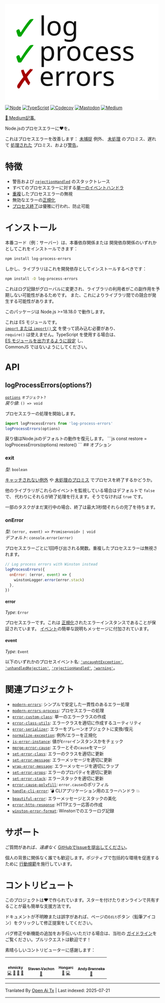 <picture>
  <source media="(prefers-color-scheme: dark)" srcset="https://raw.githubusercontent.com/ehmicky/design/main/log-process-errors/log-process-errors_dark.svg"/>
  <img alt="log-process-errors ロゴ" src="https://raw.githubusercontent.com/ehmicky/design/main/log-process-errors/log-process-errors.svg" width="500"/>
</picture>

[![Node](https://img.shields.io/badge/-Node.js-808080?logo=node.js&colorA=404040&logoColor=66cc33)](https://www.npmjs.com/package/log-process-errors)
[![TypeScript](https://img.shields.io/badge/-Typed-808080?logo=typescript&colorA=404040&logoColor=0096ff)](/src/main.d.ts)
[![Codecov](https://img.shields.io/badge/-Tested%20100%25-808080?logo=codecov&colorA=404040)](https://codecov.io/gh/ehmicky/log-process-errors)
[![Mastodon](https://img.shields.io/badge/-Mastodon-808080.svg?logo=mastodon&colorA=404040&logoColor=9590F9)](https://fosstodon.org/@ehmicky)
[![Medium](https://img.shields.io/badge/-Medium-808080.svg?logo=medium&colorA=404040)](https://medium.com/@ehmicky)

[📰 Medium記事.](https://medium.com/@ehmicky/node-js-process-errors-are-broken-193980f0a77b)

Node.jsのプロセスエラーに❤️を。

これはプロセスエラーを改善します：
[未捕捉](https://nodejs.org/api/process.html#process_event_uncaughtexception)
例外、
[未処理](https://nodejs.org/api/process.html#process_event_unhandledrejection)
のプロミス、遅れて
[処理された](https://nodejs.org/api/process.html#process_event_rejectionhandled)
プロミス、および[警告](https://nodejs.org/api/process.html#process_event_warning)。

# 特徴

- 警告および
  [`rejectionHandled`](https://nodejs.org/api/process.html#process_event_rejectionhandled)
  のスタックトレース
- すべてのプロセスエラーに対する[単一のイベントハンドラ](#onerror)
- [重複](#onerror)したプロセスエラーの無視
- 無効なエラーの[正規化](#error)
- [プロセス終了](#exit)は優雅に行われ、防止可能

# インストール

本番コード（例：サーバー）は、本番依存関係または
開発依存関係のいずれかとしてこれをインストールできます：
```bash
npm install log-process-errors
```
しかし、ライブラリはこれを開発依存としてインストールするべきです：


```bash
npm install -D log-process-errors
```
<translate-content>
これはログ記録がグローバルに変更され、ライブラリの利用者がこの副作用を予期しない可能性があるためです。 また、これによりライブラリ間での競合が発生する可能性があります。

このパッケージは Node.js >=18.18.0 で動作します。

これは ES モジュールです。  
[ `import` または `import()` 文](https://gist.github.com/sindresorhus/a39789f98801d908bbc7ff3ecc99d99c) を使って読み込む必要があり、  
`require()` は使えません。TypeScript を使用する場合は、  
[ES モジュールを出力するように設定](https://www.typescriptlang.org/docs/handbook/esm-node.html) し、  
CommonJS ではないようにしてください。

# API

## logProcessErrors(options?)

[`options`](#options) `オブジェクト?`\
_戻り値_: `() => void`

プロセスエラーの処理を開始します。
</translate-content>

```js
import logProcessErrors from 'log-process-errors'
logProcessErrors(options)
```
<translate-content>
戻り値はNode.jsのデフォルトの動作を復元します。
</translate-content>
```js
const restore = logProcessErrors(options)
restore()
```
## オプション

### exit

_型_: `boolean`

[キャッチされない例外](https://nodejs.org/api/process.html#process_event_uncaughtexception)
や
[未処理のプロミス](https://nodejs.org/api/process.html#process_event_unhandledrejection)
でプロセスを終了するかどうか。

他のライブラリがこれらのイベントを監視している場合はデフォルトで `false` で、
代わりにそれらが終了処理を行えます。そうでなければ `true` です。

一部のタスクがまだ実行中の場合、終了は最大3秒間それらの完了を待ちます。

### onError

_型_: `(error, event) => Promise<void> | void`\
_デフォルト_: `console.error(error)`

プロセスエラーごとに1回呼び出される関数。重複したプロセスエラーは無視されます。



```js
// Log process errors with Winston instead
logProcessErrors({
  onError: (error, event) => {
    winstonLogger.error(error.stack)
  },
})
```
#### error

_Type_: `Error`

プロセスエラーです。これは
[正規化](https://github.com/ehmicky/normalize-exception)されたエラーインスタンスであることが保証されています。
[イベント](#event)の簡単な説明もメッセージに付加されています。

#### event

_Type_: `Event`

以下のいずれかのプロセスイベント名:
[`'uncaughtException'`](https://nodejs.org/api/process.html#process_event_uncaughtexception),
[`'unhandledRejection'`](https://nodejs.org/api/process.html#process_event_unhandledrejection),
[`'rejectionHandled'`](https://nodejs.org/api/process.html#process_event_rejectionhandled),
[`'warning'`](https://nodejs.org/api/process.html#process_event_warning)。

# 関連プロジェクト

- [`modern-errors`](https://github.com/ehmicky/modern-errors): シンプルで安定した一貫性のあるエラー処理
- [`modern-errors-process`](https://github.com/ehmicky/modern-errors-process):
  プロセスエラーの処理
- [`error-custom-class`](https://github.com/ehmicky/error-custom-class): 単一のエラークラスの作成
- [`error-class-utils`](https://github.com/ehmicky/error-class-utils): エラークラスを適切に作成するユーティリティ
- [`error-serializer`](https://github.com/ehmicky/error-serializer): エラーをプレーンオブジェクトに変換/復元
- [`normalize-exception`](https://github.com/ehmicky/normalize-exception):
  例外/エラーを正規化
- [`is-error-instance`](https://github.com/ehmicky/is-error-instance): 値が`Error`インスタンスかをチェック
- [`merge-error-cause`](https://github.com/ehmicky/merge-error-cause): エラーとその`cause`をマージ
- [`set-error-class`](https://github.com/ehmicky/set-error-class): エラーのクラスを適切に更新
- [`set-error-message`](https://github.com/ehmicky/set-error-message): エラーメッセージを適切に更新
- [`wrap-error-message`](https://github.com/ehmicky/wrap-error-message):
  エラーメッセージを適切にラップ
- [`set-error-props`](https://github.com/ehmicky/set-error-props): エラーのプロパティを適切に更新
- [`set-error-stack`](https://github.com/ehmicky/set-error-stack): エラースタックを適切に更新
- [`error-cause-polyfill`](https://github.com/ehmicky/error-cause-polyfill):
  `error.cause`のポリフィル
- [`handle-cli-error`](https://github.com/ehmicky/handle-cli-error): 💣 CLIアプリケーション用のエラーハンドラ 💥
- [`beautiful-error`](https://github.com/ehmicky/beautiful-error): エラーメッセージとスタックの美化
- [`error-http-response`](https://github.com/ehmicky/error-http-response):
  HTTPエラー応答の作成
- [`winston-error-format`](https://github.com/ehmicky/winston-error-format): Winstonでのエラーログ記録

# サポート

ご質問があれば、_遠慮なく_ [GitHubでIssueを提出してください](../../issues)。

個人の背景に関係なく誰でも歓迎します。ポジティブで包括的な環境を促進するために
[行動規範](https://raw.githubusercontent.com/ehmicky/log-process-errors/main/CODE_OF_CONDUCT.md)を施行しています。

# コントリビュート

このプロジェクトは❤️で作られています。スターを付けたりオンラインで共有することが最も簡単な支援方法です。

ドキュメントが不明瞭または誤字があれば、ページの`Edit`ボタン（鉛筆アイコン）をクリックして修正提案をしてください。

バグ修正や新機能の追加をお手伝いいただける場合は、当社の
[ガイドライン](https://raw.githubusercontent.com/ehmicky/log-process-errors/main/CONTRIBUTING.md)をご覧ください。プルリクエストは歓迎です！

素晴らしいコントリビューターに感謝します：

<!-- ALL-CONTRIBUTORS-LIST:START -->
<!-- prettier-ignore-start -->
<!-- markdownlint-disable -->
<table>
  <tr>
    <td align="center"><a href="https://fosstodon.org/@ehmicky"><img src="https://avatars2.githubusercontent.com/u/8136211?v=4" width="100px;" alt=""/><br /><sub><b>ehmicky</b></sub></a><br /><a href="https://github.com/ehmicky/log-process-errors/commits?author=ehmicky" title="Code">💻</a> <a href="#design-ehmicky" title="Design">🎨</a> <a href="#ideas-ehmicky" title="Ideas, Planning, & Feedback">🤔</a> <a href="https://github.com/ehmicky/log-process-errors/commits?author=ehmicky" title="Documentation">📖</a></td>
    <td align="center"><a href="https://svachon.com"><img src="https://avatars0.githubusercontent.com/u/170197?v=4" width="100px;" alt=""/><br /><sub><b>Steven Vachon</b></sub></a><br /><a href="#question-stevenvachon" title="Answering Questions">💬</a></td>
    <td align="center"><a href="https://github.com/Hongarc"><img src="https://avatars1.githubusercontent.com/u/19208123?v=4" width="100px;" alt=""/><br /><sub><b>Hongarc</b></sub></a><br /><a href="https://github.com/ehmicky/log-process-errors/commits?author=Hongarc" title="Documentation">📖</a> <a href="https://github.com/ehmicky/log-process-errors/commits?author=Hongarc" title="Code">💻</a></td>
    <td align="center"><a href="https://github.com/abrenneke"><img src="https://avatars0.githubusercontent.com/u/342540?v=4" width="100px;" alt=""/><br /><sub><b>Andy Brenneke</b></sub></a><br /><a href="https://github.com/ehmicky/log-process-errors/issues?q=author%3Aabrenneke" title="Bug reports">🐛</a></td>
  </tr>
</table>

<!-- markdownlint-enable -->
<!-- prettier-ignore-end -->

<!-- ALL-CONTRIBUTORS-LIST:END -->




















---


Tranlated By [Open Ai Tx](https://github.com/OpenAiTx/OpenAiTx) | Last indexed: 2025-07-21


---